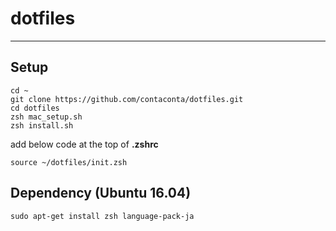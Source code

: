 # dotfiles
---

## Setup
```
cd ~
git clone https://github.com/contaconta/dotfiles.git
cd dotfiles
zsh mac_setup.sh
zsh install.sh
```

add below code at the top of **.zshrc**

```
source ~/dotfiles/init.zsh
```

## Dependency (Ubuntu 16.04)

```
sudo apt-get install zsh language-pack-ja
```
